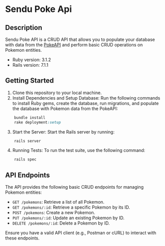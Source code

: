 # Sendu Poke Api

## Description ##
  Sendu Poke API is a CRUD API that allows you to populate your database with data from the [PokeAPI](https://pokeapi.co/) and perform basic CRUD operations on Pokemon entities.

* Ruby version: 3.1.2
* Rails version: 7.1.1
## Getting Started ##
  1. Clone this repository to your local machine.
  2. Install Dependencies and Setup Database: Run the following commands to install Ruby gems, create the database, run migrations, and populate the database with Pokemon data from the PokeAPI:

  ```ruby
      bundle install
      rake deployment:setup
  ```
  3. Start the Server: Start the Rails server by running:
  ```ruby
      rails server
  ```
  4. Running Tests: To run the test suite, use the following command:
  ```ruby
      rails spec
  ```

  ## API Endpoints ##

The API provides the following basic CRUD endpoints for managing Pokemon entities:

- `GET /pokemons`: Retrieve a list of all Pokemon.
- `GET /pokemons/:id`: Retrieve a specific Pokemon by its ID.
- `POST /pokemons`: Create a new Pokemon.
- `PUT /pokemons/:id`: Update an existing Pokemon by ID.
- `DELETE /pokemons/:id`: Delete a Pokemon by ID.

Ensure you have a valid API client (e.g., Postman or cURL) to interact with these endpoints.
